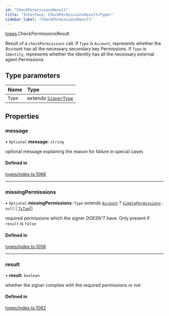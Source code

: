 ```yaml
---
id: "CheckPermissionsResult"
title: "Interface: CheckPermissionsResult<Type>"
sidebar_label: "CheckPermissionsResult"
---
```


[types](../../../modules/Types/Types.md).CheckPermissionsResult

Result of a `checkPermissions` call. If `Type` is `Account`, represents whether the Account
  has all the necessary secondary key Permissions. If `Type` is `Identity`, represents whether the
  Identity has all the necessary external agent Permissions

## Type parameters

| Name | Type |
| :------ | :------ |
| `Type` | extends [`SignerType`](../../../enums/Types/SignerType/SignerType.md) |

## Properties

### message

• `Optional` **message**: `string`

optional message explaining the reason for failure in special cases

#### Defined in

[types/index.ts:1066](https://github.com/PolymeshAssociation/polymesh-sdk/blob/95e180d2/src/types/index.ts#L1066)

___

### missingPermissions

• `Optional` **missingPermissions**: `Type` extends [`Account`](../../../enums/Types/SignerType/SignerType.md#account) ? [`SimplePermissions`](../SimplePermissions/SimplePermissions.md) : ``null`` \| [`TxTag`](../../../modules/Generated/Types/Types.md#txtag)[]

required permissions which the signer *DOESN'T* have. Only present if `result` is `false`

#### Defined in

[types/index.ts:1058](https://github.com/PolymeshAssociation/polymesh-sdk/blob/95e180d2/src/types/index.ts#L1058)

___

### result

• **result**: `boolean`

whether the signer complies with the required permissions or not

#### Defined in

[types/index.ts:1062](https://github.com/PolymeshAssociation/polymesh-sdk/blob/95e180d2/src/types/index.ts#L1062)
